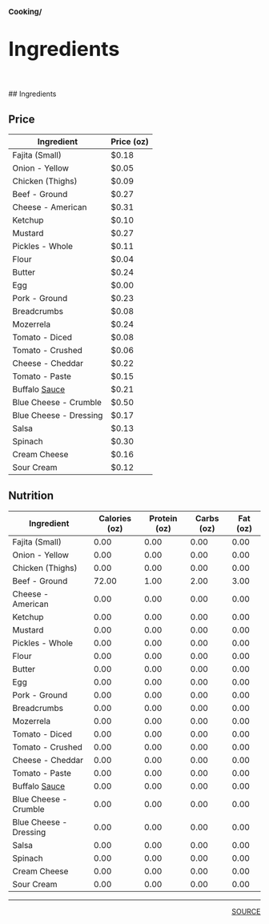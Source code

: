 # <p style='font-size: 15px;'>Cooking/</p>
# <p style='font-size: 40px;'>Ingredients</p>
<br>## Ingredients
## Price
| Ingredient | Price (oz) |
| ------------ | ------------ |
| Fajita (Small) | $0.18 |
| Onion - Yellow | $0.05 |
| Chicken  (Thighs) | $0.09 |
| Beef - Ground | $0.27 |
| Cheese - American | $0.31 |
| Ketchup | $0.10 |
| Mustard | $0.27 |
| Pickles - Whole | $0.11 |
| Flour | $0.04 |
| Butter | $0.24 |
| Egg | $0.00 |
| Pork - Ground | $0.23 |
| Breadcrumbs | $0.08 |
| Mozerrela  | $0.24 |
| Tomato - Diced | $0.08 |
| Tomato - Crushed | $0.06 |
| Cheese - Cheddar | $0.22 |
| Tomato - Paste | $0.15 |
| Buffalo <a href='sauce.html'>Sauce</a> | $0.21 |
| Blue Cheese - Crumble | $0.50 |
| Blue Cheese - Dressing | $0.17 |
| Salsa | $0.13 |
| Spinach | $0.30 |
| Cream Cheese | $0.16 |
| Sour Cream | $0.12 |

## Nutrition
| Ingredient | Calories (oz) | Protein (oz) | Carbs (oz) | Fat (oz) |
| ------------ | ------------ | ------------ | ------------ | ------------ |
| Fajita (Small) | 0.00 | 0.00 | 0.00 | 0.00 |
| Onion - Yellow | 0.00 | 0.00 | 0.00 | 0.00 |
| Chicken  (Thighs) | 0.00 | 0.00 | 0.00 | 0.00 |
| Beef - Ground | 72.00 | 1.00 | 2.00 | 3.00 |
| Cheese - American | 0.00 | 0.00 | 0.00 | 0.00 |
| Ketchup | 0.00 | 0.00 | 0.00 | 0.00 |
| Mustard | 0.00 | 0.00 | 0.00 | 0.00 |
| Pickles - Whole | 0.00 | 0.00 | 0.00 | 0.00 |
| Flour | 0.00 | 0.00 | 0.00 | 0.00 |
| Butter | 0.00 | 0.00 | 0.00 | 0.00 |
| Egg | 0.00 | 0.00 | 0.00 | 0.00 |
| Pork - Ground | 0.00 | 0.00 | 0.00 | 0.00 |
| Breadcrumbs | 0.00 | 0.00 | 0.00 | 0.00 |
| Mozerrela  | 0.00 | 0.00 | 0.00 | 0.00 |
| Tomato - Diced | 0.00 | 0.00 | 0.00 | 0.00 |
| Tomato - Crushed | 0.00 | 0.00 | 0.00 | 0.00 |
| Cheese - Cheddar | 0.00 | 0.00 | 0.00 | 0.00 |
| Tomato - Paste | 0.00 | 0.00 | 0.00 | 0.00 |
| Buffalo <a href='sauce.html'>Sauce</a> | 0.00 | 0.00 | 0.00 | 0.00 |
| Blue Cheese - Crumble | 0.00 | 0.00 | 0.00 | 0.00 |
| Blue Cheese - Dressing | 0.00 | 0.00 | 0.00 | 0.00 |
| Salsa | 0.00 | 0.00 | 0.00 | 0.00 |
| Spinach | 0.00 | 0.00 | 0.00 | 0.00 |
| Cream Cheese | 0.00 | 0.00 | 0.00 | 0.00 |
| Sour Cream | 0.00 | 0.00 | 0.00 | 0.00 |

<div style='page-break-after: always;'></div>
<div style='page-break-after: always;'></div>
<hr/>
<div style='page-break-after: always;'></div>
<div style='page-break-after: always;'></div>
<div style='page-break-after: always;'></div>
<div style='text-align: right'>
<a href='https://docs.google.com/spreadsheets/d/e/2PACX-1vSAyak9YlStJt0W2QiXNHVF8FODXyzkGh0HTz9XkhPPqGQ7IycIP1MG9gofJCHmb8c_vAcLKiqcYQXQ/pub?output=xlsx'>SOURCE</a>
</div>
